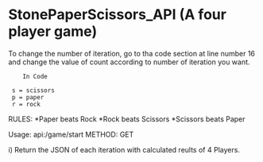 # StonePaperScissors_API (A four player game)
To change the number of iteration, go to tha code section at line number 16 and change the value of count according to number of iteration you want.

        In Code
     
     s = scissors
     p = paper
     r = rock
     


RULES:
  *Paper beats Rock
  *Rock beats Scissors
  *Scissors beats Paper
  
 Usage:
  api:/game/start
  METHOD: GET
  
  i) Return the JSON of each iteration with calculated reults of 4 Players.
     
